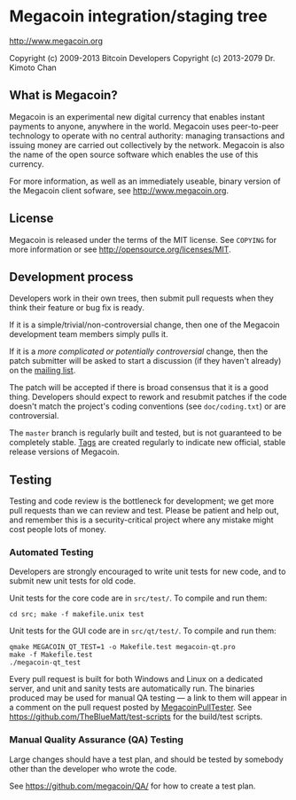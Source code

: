 Megacoin integration/staging tree
================================

http://www.megacoin.org

Copyright (c) 2009-2013 Bitcoin Developers
Copyright (c) 2013-2079 Dr. Kimoto Chan

What is Megacoin?
----------------

Megacoin is an experimental new digital currency that enables instant payments to
anyone, anywhere in the world. Megacoin uses peer-to-peer technology to operate
with no central authority: managing transactions and issuing money are carried
out collectively by the network. Megacoin is also the name of the open source
software which enables the use of this currency.

For more information, as well as an immediately useable, binary version of
the Megacoin client sofware, see http://www.megacoin.org.

License
-------

Megacoin is released under the terms of the MIT license. See `COPYING` for more
information or see http://opensource.org/licenses/MIT.

Development process
-------------------

Developers work in their own trees, then submit pull requests when they think
their feature or bug fix is ready.

If it is a simple/trivial/non-controversial change, then one of the Megacoin
development team members simply pulls it.

If it is a *more complicated or potentially controversial* change, then the patch
submitter will be asked to start a discussion (if they haven't already) on the
[mailing list](http://sourceforge.net/mailarchive/forum.php?forum_name=megacoin-development).

The patch will be accepted if there is broad consensus that it is a good thing.
Developers should expect to rework and resubmit patches if the code doesn't
match the project's coding conventions (see `doc/coding.txt`) or are
controversial.

The `master` branch is regularly built and tested, but is not guaranteed to be
completely stable. [Tags](https://github.com/megacoin/megacoin/tags) are created
regularly to indicate new official, stable release versions of Megacoin.

Testing
-------

Testing and code review is the bottleneck for development; we get more pull
requests than we can review and test. Please be patient and help out, and
remember this is a security-critical project where any mistake might cost people
lots of money.

### Automated Testing

Developers are strongly encouraged to write unit tests for new code, and to
submit new unit tests for old code.

Unit tests for the core code are in `src/test/`. To compile and run them:

    cd src; make -f makefile.unix test

Unit tests for the GUI code are in `src/qt/test/`. To compile and run them:

    qmake MEGACOIN_QT_TEST=1 -o Makefile.test megacoin-qt.pro
    make -f Makefile.test
    ./megacoin-qt_test

Every pull request is built for both Windows and Linux on a dedicated server,
and unit and sanity tests are automatically run. The binaries produced may be
used for manual QA testing — a link to them will appear in a comment on the
pull request posted by [MegacoinPullTester](https://github.com/MegacoinPullTester). See https://github.com/TheBlueMatt/test-scripts
for the build/test scripts.

### Manual Quality Assurance (QA) Testing

Large changes should have a test plan, and should be tested by somebody other
than the developer who wrote the code.

See https://github.com/megacoin/QA/ for how to create a test plan.
